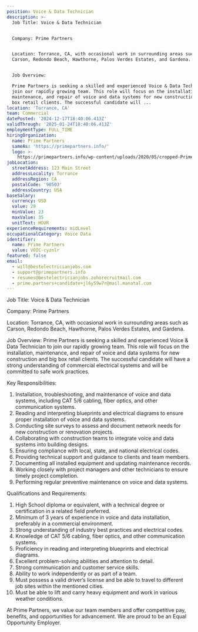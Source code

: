 ```yaml
---
position: Voice & Data Technician
description: >-
  Job Title: Voice & Data Technician


  Company: Prime Partners


  Location: Torrance, CA, with occasional work in surrounding areas such as
  Carson, Redondo Beach, Hawthorne, Palos Verdes Estates, and Gardena.


  Job Overview:

  Prime Partners is seeking a skilled and experienced Voice & Data Technician to
  join our rapidly growing team. This role will focus on the installation,
  maintenance, and repair of voice and data systems for new construction and big
  box retail clients. The successful candidate will ...
location: 'Torrance, CA'
team: Commercial
datePosted: '2024-12-17T18:40:06.413Z'
validThrough: '2025-01-24T18:40:06.413Z'
employmentType: FULL_TIME
hiringOrganization:
  name: Prime Partners
  sameAs: 'https://primepartners.info/'
  logo: >-
    https://primepartners.info/wp-content/uploads/2020/05/cropped-Prime-Partners-Logo-NO-BG-1-1.png
jobLocation:
  streetAddress: 123 Main Street
  addressLocality: Torrance
  addressRegion: CA
  postalCode: '90503'
  addressCountry: USA
baseSalary:
  currency: USD
  value: 29
  minValue: 23
  maxValue: 35
  unitText: HOUR
experienceRequirements: midLevel
occupationalCategory: Voice Data
identifier:
  name: Prime Partners
  value: VOIC-cyznlr
featured: false
email:
  - will@bestelectricianjobs.com
  - support@primepartners.info
  - resumes@bestelectricianjobs.zohorecruitmail.com
  - prime.partners+candidate+jl6y59w7r@mail.manatal.com
---
```




Job Title: Voice & Data Technician

Company: Prime Partners

Location: Torrance, CA, with occasional work in surrounding areas such as Carson, Redondo Beach, Hawthorne, Palos Verdes Estates, and Gardena.

Job Overview:
Prime Partners is seeking a skilled and experienced Voice & Data Technician to join our rapidly growing team. This role will focus on the installation, maintenance, and repair of voice and data systems for new construction and big box retail clients. The successful candidate will have a strong understanding of commercial electrical systems and will be committed to safe work practices.

Key Responsibilities:

1. Installation, troubleshooting, and maintenance of voice and data systems, including CAT 5/6 cabling, fiber optics, and other communication systems.
2. Reading and interpreting blueprints and electrical diagrams to ensure proper installation of voice and data systems.
3. Conducting site surveys to assess and document network needs for new construction or renovation projects.
4. Collaborating with construction teams to integrate voice and data systems into building designs.
5. Ensuring compliance with local, state, and national electrical codes.
6. Providing technical support and guidance to clients and team members.
7. Documenting all installed equipment and updating maintenance records.
8. Working closely with project managers and other technicians to ensure timely project completion.
9. Performing regular preventive maintenance on voice and data systems.

Qualifications and Requirements:

1. High School diploma or equivalent, with a technical degree or certification in a related field preferred.
2. Minimum of 3 years of experience in voice and data installation, preferably in a commercial environment.
3. Strong understanding of industry best practices and electrical codes.
4. Knowledge of CAT 5/6 cabling, fiber optics, and other communication systems.
5. Proficiency in reading and interpreting blueprints and electrical diagrams.
6. Excellent problem-solving abilities and attention to detail.
7. Strong communication and customer service skills.
8. Ability to work independently or as part of a team.
9. Must possess a valid driver’s license and be able to travel to different job sites within the mentioned cities.
10. Must be able to lift and carry heavy equipment and work in various weather conditions.

At Prime Partners, we value our team members and offer competitive pay, benefits, and opportunities for advancement. We are proud to be an Equal Opportunity Employer.
